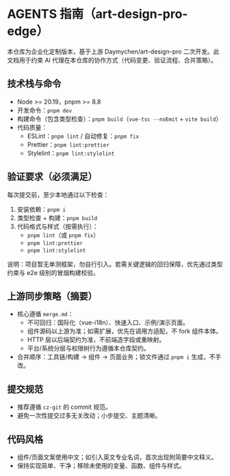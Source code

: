 # AGENTS 指南（art-design-pro-edge）

本仓库为企业化定制版本，基于上游 Daymychen/art-design-pro 二次开发。此文档用于约束 AI 代理在本仓库的协作方式（代码变更、验证流程、合并策略）。

## 技术栈与命令

- Node >= 20.19，pnpm >= 8.8
- 开发命令：`pnpm dev`
- 构建命令（包含类型检查）：`pnpm build`（`vue-tsc --noEmit` + `vite build`）
- 代码质量：
  - ESLint：`pnpm lint` / 自动修复：`pnpm fix`
  - Prettier：`pnpm lint:prettier`
  - Stylelint：`pnpm lint:stylelint`

## 验证要求（必须满足）

每次提交前，至少本地通过以下检查：

1. 安装依赖：`pnpm i`
2. 类型检查 + 构建：`pnpm build`
3. 代码格式与样式（按需执行）：
   - `pnpm lint`（或 `pnpm fix`）
   - `pnpm lint:prettier`
   - `pnpm lint:stylelint`

说明：项目暂无单测框架，勿自行引入。若需关键逻辑的回归保障，优先通过类型约束与 e2e 级别的冒烟构建校验。

## 上游同步策略（摘要）

- 核心遵循 `merge.md`：
  - 不可回归：国际化（vue-i18n）、快速入口、示例/演示页面。
  - 组件源码以上游为准；如需扩展，优先在调用方适配，不 fork 组件本体。
  - HTTP 层以后端契约为准，不前端造字段或重映射。
  - 平台/系统分层与权限树行为遵循本仓库契约。
- 合并顺序：工具链/构建 → 组件 → 页面业务；锁文件通过 `pnpm i` 生成，不手改。

## 提交规范

- 推荐遵循 `cz-git` 的 commit 规范。
- 避免一次性提交过多无关改动；小步提交、主题清晰。

## 代码风格

- 组件/页面文案使用中文；如引入英文专业名词，首次出现附简要中文释义。
- 保持实现简单、干净；移除未使用的变量、函数、组件与样式。

